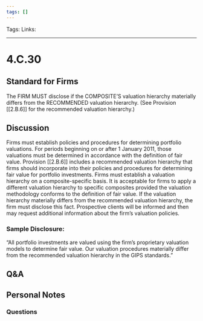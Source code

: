 ```yaml
---
tags: []
---
```

Tags:
Links: 
___
# 4.C.30
## Standard for Firms
The FIRM MUST disclose if the COMPOSITE’S valuation hierarchy materially differs from the RECOMMENDED valuation hierarchy. (See Provision [[2.B.6]] for the recommended valuation hierarchy.)
## Discussion
Firms must establish policies and procedures for determining portfolio valuations. For periods beginning on or after 1 January 2011, those valuations must be determined in accordance with the definition of fair value. Provision [[2.B.6]] includes a recommended valuation hierarchy that firms should incorporate into their policies and procedures for determining fair value for portfolio investments. Firms must establish a valuation hierarchy on a composite-specific basis. It is acceptable for firms to apply a different valuation hierarchy to specific composites provided the valuation methodology conforms to the definition of fair value. If the valuation hierarchy materially differs from the recommended valuation hierarchy, the firm must disclose this fact. Prospective clients will be informed and then may request additional information about the firm’s valuation policies.
### Sample Disclosure:
“All portfolio investments are valued using the firm’s proprietary valuation models to determine fair value. Our valuation procedures materially differ from the recommended valuation hierarchy in the GIPS standards.”
## Q&A

## Personal Notes

### Questions